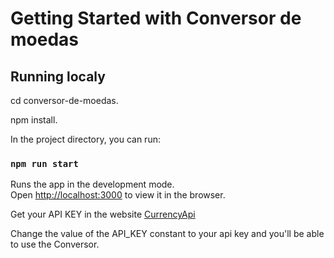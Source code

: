 # Getting Started with Conversor de moedas

## Running localy 

cd conversor-de-moedas.

npm install.

In the project directory, you can run:

### `npm run start`

Runs the app in the development mode.\
Open [http://localhost:3000](http://localhost:3000) to view it in the browser.

Get your API KEY in the website [CurrencyApi](https://app.currencyapi.com/)

Change the value of the API_KEY constant to your api key and you'll be able to use the Conversor.
